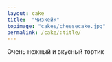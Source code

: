 ```yaml
---
layout: cake
title:  "Чизкейк"
topimage: "cakes/cheesecake.jpg"
permalink: /cake/:title/
---
```


Очень нежный и вкусный тортик